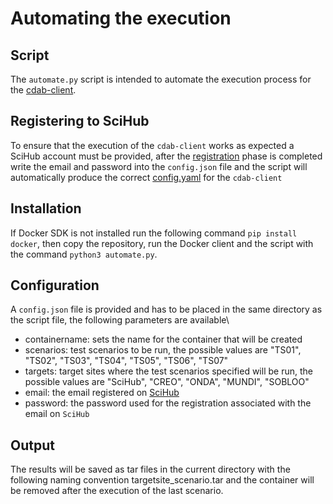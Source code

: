 # Automating the execution

## Script
The `automate.py` script is intended to automate the execution process for the [cdab-client](https://github.com/esa-cdab/cdab-testsuite/wiki/Command-Line-Tools#cdab-client).

## Registering to SciHub
To ensure that the execution of the `cdab-client` works as expected a SciHub account must be provided, after the [registration](https://scihub.copernicus.eu/dhus/#/self-registration) phase is completed write the  email and password into the `config.json` file and the script will automatically produce the correct [config.yaml](https://github.com/esa-cdab/cdab-testsuite/blob/master/src/cdab-client/config.sample.yaml) for the `cdab-client`

## Installation
If Docker SDK is not installed run the following command `pip install docker`, then copy the repository, run the Docker client and the script with the command `python3 automate.py`.

## Configuration
A `config.json` file is provided and has to be placed in the same directory as the script file, the following parameters are available\
* containername: sets the name for the container that will be created
* scenarios: test scenarios to be run, the possible values are "TS01", "TS02", "TS03", "TS04", "TS05", "TS06", "TS07"
* targets: target sites where the test scenarios specified will be run, the possible values are "SciHub", "CREO", "ONDA", "MUNDI", "SOBLOO"
* email: the email registered on [SciHub](https://scihub.copernicus.eu)
* password: the password used for the registration associated with the email on `SciHub`

## Output
The results will be saved as tar files in the current directory with the following naming convention targetsite_scenario.tar and the container will be removed after the execution of the last scenario.